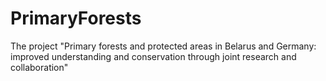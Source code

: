 # PrimaryForests
The project "Primary forests and protected areas in Belarus and Germany: improved understanding and conservation through joint research and collaboration"
